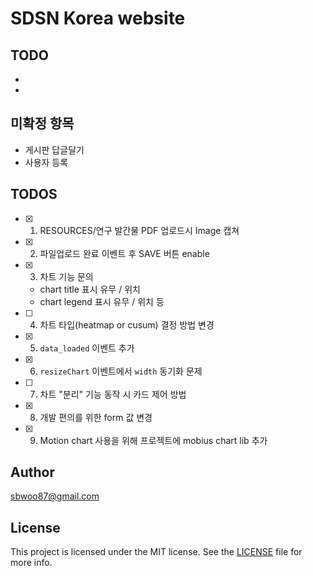# SDSN Korea website

## TODO
* 
* 

## 미확정 항목
* 게시판 답글달기
* 사용자 등록


## TODOS
- [x] 1) RESOURCES/연구 발간물 PDF 업로드시 Image 캡쳐
- [x] 2) 파일업로드 완료 이벤트 후 SAVE 버튼 enable


- [x] 3) 차트 기능 문의
    - chart title 표시 유무 / 위치
    - chart legend 표시 유무 / 위치 등
- [ ] 4) 차트 타입(heatmap or cusum) 결정 방법 변경
- [x] 5) `data_loaded` 이벤트 추가
- [x] 6) `resizeChart` 이벤트에서 `width` 동기화 문제
- [ ] 7) 차트 "분리" 기능 동작 시 카드 제어 방법
- [x] 8) 개발 편의를 위한 form 값 변경
- [x] 9) Motion chart 사용을 위해 프로젝트에 mobius chart lib 추가


## Author

[sbwoo87@gmail.com](sbwoo87@gmail.com)

## License

This project is licensed under the MIT license. See the [LICENSE](LICENSE) file for more info.
